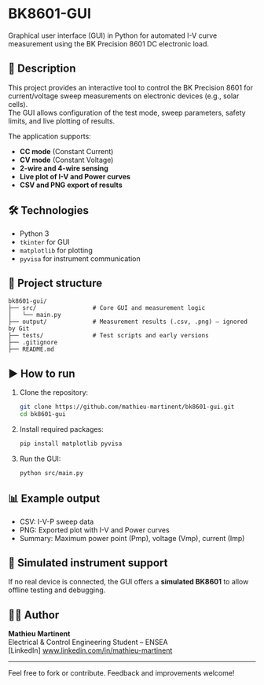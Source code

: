 # BK8601-GUI

Graphical user interface (GUI) in Python for automated I-V curve measurement using the BK Precision 8601 DC electronic load.

## 📌 Description

This project provides an interactive tool to control the BK Precision 8601 for current/voltage sweep measurements on electronic devices (e.g., solar cells).  
The GUI allows configuration of the test mode, sweep parameters, safety limits, and live plotting of results.

The application supports:
- **CC mode** (Constant Current)
- **CV mode** (Constant Voltage)
- **2-wire and 4-wire sensing**
- **Live plot of I-V and Power curves**
- **CSV and PNG export of results**

## 🛠️ Technologies

- Python 3
- `tkinter` for GUI
- `matplotlib` for plotting
- `pyvisa` for instrument communication

## 📂 Project structure

```
bk8601-gui/
├── src/                # Core GUI and measurement logic
│   └── main.py
├── output/             # Measurement results (.csv, .png) – ignored by Git
├── tests/              # Test scripts and early versions
├── .gitignore
├── README.md
```

## ▶️ How to run

1. Clone the repository:
   ```bash
   git clone https://github.com/mathieu-martinent/bk8601-gui.git
   cd bk8601-gui
   ```

2. Install required packages:
   ```bash
   pip install matplotlib pyvisa
   ```

3. Run the GUI:
   ```bash
   python src/main.py
   ```

## 📊 Example output

- CSV: I-V-P sweep data
- PNG: Exported plot with I-V and Power curves
- Summary: Maximum power point (Pmp), voltage (Vmp), current (Imp)

## 🧪 Simulated instrument support

If no real device is connected, the GUI offers a **simulated BK8601** to allow offline testing and debugging.

## 🧑‍💻 Author

**Mathieu Martinent**  
Electrical & Control Engineering Student – ENSEA  
[LinkedIn] www.linkedin.com/in/mathieu-martinent

---

Feel free to fork or contribute. Feedback and improvements welcome!
